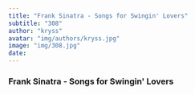 ```yaml
---
title: "Frank Sinatra - Songs for Swingin' Lovers"
subtitle: "308"
author: "kryss"
avatar: "img/authors/kryss.jpg"
image: "img/308.jpg"
date:
---
```


### Frank Sinatra - Songs for Swingin' Lovers
